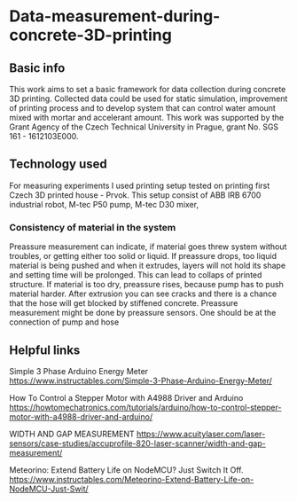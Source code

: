 # Data-measurement-during-concrete-3D-printing
## Basic info
This work aims to set a basic framework for data collection during concrete 3D printing. Collected data could be used for static simulation, improvement of printing process and to develop system that can control water amount mixed with mortar and accelerant amount. This work was supported by the Grant Agency of the Czech Technical University in Prague, grant No. SGS 161 - 1612103E000.
## Technology used
For measuring experiments I used printing setup tested on printing first Czech 3D printed house - Prvok. This setup consist of ABB IRB 6700 industrial robot, M-tec P50 pump, M-tec D30 mixer, 

### Consistency of material in the system
Preassure measurement can indicate, if material goes threw system without troubles, or getting either too solid or liquid. If preassure drops, too liquid material is being pushed and when it extrudes, layers will not hold its shape and setting time will be prolonged. This can lead to collaps of printed structure. If material is too dry, preassure rises, because pump has to push material harder. After extrusion you can see cracks and there is a chance that the hose will get blocked by stiffened concrete. Preassure measurement might be done by preassure sensors. One should be at the connection of pump and hose




## Helpful links
Simple 3 Phase Arduino Energy Meter
https://www.instructables.com/Simple-3-Phase-Arduino-Energy-Meter/

How To Control a Stepper Motor with A4988 Driver and Arduino
https://howtomechatronics.com/tutorials/arduino/how-to-control-stepper-motor-with-a4988-driver-and-arduino/

WIDTH AND GAP MEASUREMENT
https://www.acuitylaser.com/laser-sensors/case-studies/accuprofile-820-laser-scanner/width-and-gap-measurement/

Meteorino: Extend Battery Life on NodeMCU? Just Switch It Off.
https://www.instructables.com/Meteorino-Extend-Battery-Life-on-NodeMCU-Just-Swit/
